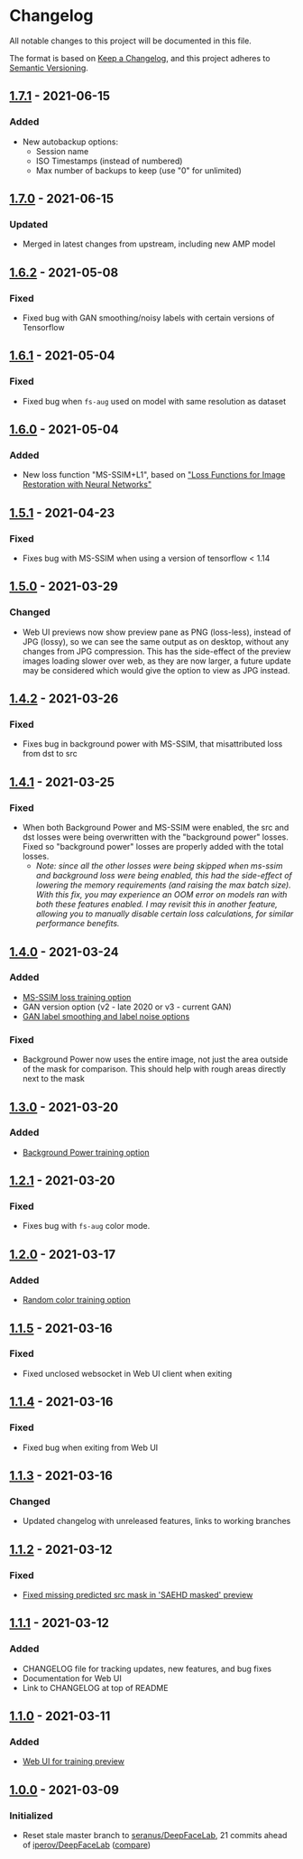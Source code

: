 # Changelog
All notable changes to this project will be documented in this file.

The format is based on [Keep a Changelog](https://keepachangelog.com/en/1.0.0/),
and this project adheres to [Semantic Versioning](https://semver.org/spec/v2.0.0.html).

## [1.7.1] - 2021-06-15
### Added
- New autobackup options:
  - Session name
  - ISO Timestamps (instead of numbered)
  - Max number of backups to keep (use "0" for unlimited)

## [1.7.0] - 2021-06-15
### Updated
- Merged in latest changes from upstream, including new AMP model

## [1.6.2] - 2021-05-08
### Fixed
- Fixed bug with GAN smoothing/noisy labels with certain versions of Tensorflow

## [1.6.1] - 2021-05-04
### Fixed
- Fixed bug when `fs-aug` used on model with same resolution as dataset

## [1.6.0] - 2021-05-04
### Added
- New loss function "MS-SSIM+L1", based on ["Loss Functions for Image Restoration with Neural Networks"](https://research.nvidia.com/publication/loss-functions-image-restoration-neural-networks)

## [1.5.1] - 2021-04-23
### Fixed
- Fixes bug with MS-SSIM when using a version of tensorflow < 1.14

## [1.5.0] - 2021-03-29
### Changed
- Web UI previews now show preview pane as PNG (loss-less), instead of JPG (lossy), so we can see the same output 
  as on desktop, without any changes from JPG compression. This has the side-effect of the preview images loading slower
  over web, as they are now larger, a future update may be considered which would give the option to view as JPG 
  instead.

## [1.4.2] - 2021-03-26
### Fixed 
- Fixes bug in background power with MS-SSIM, that misattributed loss from dst to src

## [1.4.1] - 2021-03-25
### Fixed
- When both Background Power and MS-SSIM were enabled, the src and dst losses were being overwritten with the 
  "background power" losses. Fixed so "background power" losses are properly added with the total losses.
    - *Note: since all the other losses were being skipped when ms-ssim and background loss were being enabled, this had 
      the side-effect of lowering the memory requirements (and raising the max batch size). With this fix, you may 
      experience an OOM error on models ran with both these features enabled. I may revisit this in another feature, 
      allowing you to manually disable certain loss calculations, for similar performance benefits.*

## [1.4.0] - 2021-03-24
### Added
- [MS-SSIM loss training option](doc/features/ms-ssim)
- GAN version option (v2 - late 2020 or v3 - current GAN)
- [GAN label smoothing and label noise options](doc/features/gan-options)
### Fixed
- Background Power now uses the entire image, not just the area outside of the mask for comparison.
This should help with rough areas directly next to the mask

## [1.3.0] - 2021-03-20
### Added
- [Background Power training option](doc/features/background-power/README.md)

## [1.2.1] - 2021-03-20
### Fixed
- Fixes bug with `fs-aug` color mode.

## [1.2.0] - 2021-03-17
### Added
- [Random color training option](doc/features/random-color/README.md)

## [1.1.5] - 2021-03-16
### Fixed
- Fixed unclosed websocket in Web UI client when exiting

## [1.1.4] - 2021-03-16
### Fixed
- Fixed bug when exiting from Web UI

## [1.1.3] - 2021-03-16
### Changed
- Updated changelog with unreleased features, links to working branches

## [1.1.2] - 2021-03-12
### Fixed
- [Fixed missing predicted src mask in 'SAEHD masked' preview](doc/fixes/predicted_src_mask/README.md)

## [1.1.1] - 2021-03-12
### Added
- CHANGELOG file for tracking updates, new features, and bug fixes
- Documentation for Web UI
- Link to CHANGELOG at top of README

## [1.1.0] - 2021-03-11
### Added
- [Web UI for training preview](doc/features/webui/README.md)

## [1.0.0] - 2021-03-09
### Initialized
- Reset stale master branch to [seranus/DeepFaceLab](https://github.com/seranus/DeepFaceLab), 
  21 commits ahead of [iperov/DeepFaceLab](https://github.com/iperov/DeepFaceLab) ([compare](https://github.com/iperov/DeepFaceLab/compare/4818183...seranus:3f5ae05))

[1.7.1]: https://github.com/faceshiftlabs/DeepFaceLab/compare/v1.7.0...v1.7.1
[1.7.0]: https://github.com/faceshiftlabs/DeepFaceLab/compare/v1.6.2...v1.7.0
[1.6.2]: https://github.com/faceshiftlabs/DeepFaceLab/compare/v1.6.1...v1.6.2
[1.6.1]: https://github.com/faceshiftlabs/DeepFaceLab/compare/v1.6.0...v1.6.1
[1.6.0]: https://github.com/faceshiftlabs/DeepFaceLab/compare/v1.5.1...v1.6.0
[1.5.1]: https://github.com/faceshiftlabs/DeepFaceLab/compare/v1.5.0...v1.5.1
[1.5.0]: https://github.com/faceshiftlabs/DeepFaceLab/compare/v1.4.2...v1.5.0
[1.4.2]: https://github.com/faceshiftlabs/DeepFaceLab/compare/v1.4.1...v1.4.2
[1.4.1]: https://github.com/faceshiftlabs/DeepFaceLab/compare/v1.4.0...v1.4.1
[1.4.0]: https://github.com/faceshiftlabs/DeepFaceLab/compare/v1.3.0...v1.4.0
[1.3.0]: https://github.com/faceshiftlabs/DeepFaceLab/compare/v1.2.1...v1.3.0
[1.2.1]: https://github.com/faceshiftlabs/DeepFaceLab/compare/v1.2.0...v1.2.1
[1.2.0]: https://github.com/faceshiftlabs/DeepFaceLab/compare/v1.1.5...v1.2.0
[1.1.5]: https://github.com/faceshiftlabs/DeepFaceLab/compare/v1.1.4...v1.1.5
[1.1.4]: https://github.com/faceshiftlabs/DeepFaceLab/compare/v1.1.3...v1.1.4
[1.1.3]: https://github.com/faceshiftlabs/DeepFaceLab/compare/v1.1.2...v1.1.3
[1.1.2]: https://github.com/faceshiftlabs/DeepFaceLab/compare/v1.1.1...v1.1.2
[1.1.1]: https://github.com/faceshiftlabs/DeepFaceLab/compare/v1.1.0...v1.1.1
[1.1.0]: https://github.com/faceshiftlabs/DeepFaceLab/compare/v1.0.0...v1.1.0
[1.0.0]: https://github.com/faceshiftlabs/DeepFaceLab/releases/tag/v1.0.0
